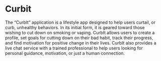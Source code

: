 # Curbit
The “CurbIt” application is a lifestyle app designed to help users curtail, or curb, unhealthy behaviors. In its initial form, it is geared toward those wishing to cut down on smoking or vaping. CurbIt allows users to create a profile, set goals for cutting down on their bad habit, track their progress, and find motivation for positive change in their lives. CurbIt also provides a live chat service with a trained professional to help users looking for personal guidance, motivation, or just a human connection.
